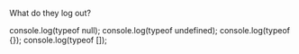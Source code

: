 What do they log out?

console.log(typeof null);
console.log(typeof undefined);
console.log(typeof {});
console.log(typeof []);